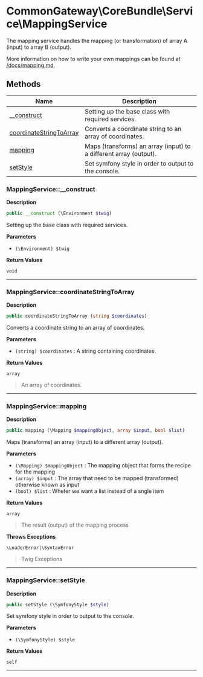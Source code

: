 # CommonGateway\CoreBundle\Service\MappingService  

The mapping service handles the mapping (or transformation) of array A (input) to array B (output).

More information on how to write your own mappings can be found at [/docs/mapping.md](/docs/mapping.md).  





## Methods

| Name | Description |
|------|-------------|
|[__construct](#mappingservice__construct)|Setting up the base class with required services.|
|[coordinateStringToArray](#mappingservicecoordinatestringtoarray)|Converts a coordinate string to an array of coordinates.|
|[mapping](#mappingservicemapping)|Maps (transforms) an array (input) to a different array (output).|
|[setStyle](#mappingservicesetstyle)|Set symfony style in order to output to the console.|




### MappingService::__construct  

**Description**

```php
public __construct (\Environment $twig)
```

Setting up the base class with required services. 

 

**Parameters**

* `(\Environment) $twig`

**Return Values**

`void`


<hr />


### MappingService::coordinateStringToArray  

**Description**

```php
public coordinateStringToArray (string $coordinates)
```

Converts a coordinate string to an array of coordinates. 

 

**Parameters**

* `(string) $coordinates`
: A string containing coordinates.  

**Return Values**

`array`

> An array of coordinates.


<hr />


### MappingService::mapping  

**Description**

```php
public mapping (\Mapping $mappingObject, array $input, bool $list)
```

Maps (transforms) an array (input) to a different array (output). 

 

**Parameters**

* `(\Mapping) $mappingObject`
: The mapping object that forms the recipe for the mapping  
* `(array) $input`
: The array that need to be mapped (transformed) otherwise known as input  
* `(bool) $list`
: Wheter we want a list instead of a sngle item  

**Return Values**

`array`

> The result (output) of the mapping process


**Throws Exceptions**


`\LoaderError|\SyntaxError`
> Twig Exceptions

<hr />


### MappingService::setStyle  

**Description**

```php
public setStyle (\SymfonyStyle $style)
```

Set symfony style in order to output to the console. 

 

**Parameters**

* `(\SymfonyStyle) $style`

**Return Values**

`self`




<hr />

